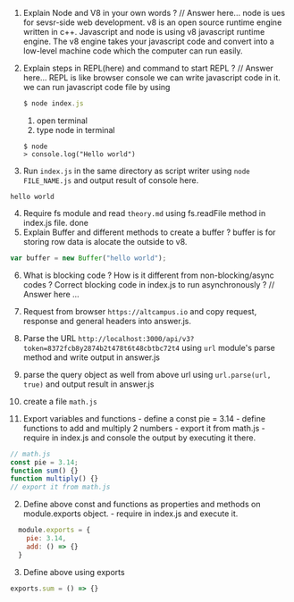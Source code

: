 1. Explain Node and V8 in your own words ? 
// Answer here... 
    node is ues for sevsr-side web development. 
    v8 is an open source runtime engine written in c++. 
     Javascript and node is using v8 javascript runtime engine. The v8 engine takes your javascript code and convert into a low-level machine code which the computer can run easily.

2. Explain steps in REPL(here) and command to start REPL ?
// Answer here...
  REPL is like browser console we can write javascript code in it.
  we can run javascript code file by using 
    ```js
    $ node index.js
    ```
      1. open terminal
      2. type node in terminal
      ```
      $ node
      > console.log("Hello world")
      ```
      

3. Run `index.js` in the same directory as script writer using `node FILE_NAME.js` and output result of console here.
```
hello world
```
4. Require fs module and read `theory.md` using fs.readFile method in index.js file.
    done
5. Explain Buffer and different methods to create a buffer ?
  buffer is for storing row data is alocate the outside to v8.
  ```js
  var buffer = new Buffer("hello world"); 
  ```
6. What is blocking code ? How is it different from non-blocking/async codes ? Correct blocking code in index.js to run asynchronously ?
// Answer here ...


7. Request from browser `https://altcampus.io` and copy request, response and general headers into answer.js.

8. Parse the URL `http://localhost:3000/api/v3?token=8372fcb8y2874b2t478t6t48cbtbc72t4` using `url` module's parse method and write output in answer.js

9. parse the query object as well from above url using `url.parse(url, true)` and output result in answer.js

10. create a file `math.js`
  1. Export variables and functions
    - define a const pie = 3.14
    - define functions to add and multiply 2 numbers
    - export it from math.js
    - require in index.js and console the output by executing it there.
```js
// math.js
const pie = 3.14;
function sum() {}
function multiply() {}
// export it from math.js
```

  2. Define above const and functions as properties and methods on module.exports object.
    - require in index.js and execute it.

```js
  module.exports = {
    pie: 3.14,
    add: () => {}
  }
```
  3. Define above using exports 

```js
exports.sum = () => {}
```
